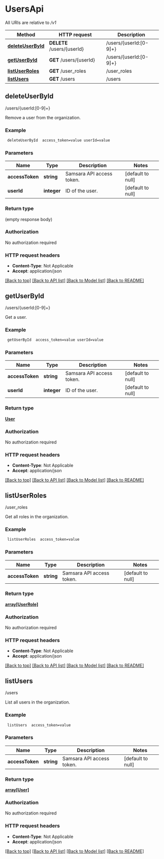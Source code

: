 # UsersApi

All URIs are relative to */v1*

Method | HTTP request | Description
------------- | ------------- | -------------
[**deleteUserById**](UsersApi.md#deleteUserById) | **DELETE** /users/{userId} | /users/{userId:[0-9]+}
[**getUserById**](UsersApi.md#getUserById) | **GET** /users/{userId} | /users/{userId:[0-9]+}
[**listUserRoles**](UsersApi.md#listUserRoles) | **GET** /user_roles | /user_roles
[**listUsers**](UsersApi.md#listUsers) | **GET** /users | /users


## **deleteUserById**

/users/{userId:[0-9]+}

Remove a user from the organization.

### Example
```bash
 deleteUserById  access_token=value userId=value
```

### Parameters

Name | Type | Description  | Notes
------------- | ------------- | ------------- | -------------
 **accessToken** | **string** | Samsara API access token. | [default to null]
 **userId** | **integer** | ID of the user. | [default to null]

### Return type

(empty response body)

### Authorization

No authorization required

### HTTP request headers

 - **Content-Type**: Not Applicable
 - **Accept**: application/json

[[Back to top]](#) [[Back to API list]](../README.md#documentation-for-api-endpoints) [[Back to Model list]](../README.md#documentation-for-models) [[Back to README]](../README.md)

## **getUserById**

/users/{userId:[0-9]+}

Get a user.

### Example
```bash
 getUserById  access_token=value userId=value
```

### Parameters

Name | Type | Description  | Notes
------------- | ------------- | ------------- | -------------
 **accessToken** | **string** | Samsara API access token. | [default to null]
 **userId** | **integer** | ID of the user. | [default to null]

### Return type

[**User**](User.md)

### Authorization

No authorization required

### HTTP request headers

 - **Content-Type**: Not Applicable
 - **Accept**: application/json

[[Back to top]](#) [[Back to API list]](../README.md#documentation-for-api-endpoints) [[Back to Model list]](../README.md#documentation-for-models) [[Back to README]](../README.md)

## **listUserRoles**

/user_roles

Get all roles in the organization.

### Example
```bash
 listUserRoles  access_token=value
```

### Parameters

Name | Type | Description  | Notes
------------- | ------------- | ------------- | -------------
 **accessToken** | **string** | Samsara API access token. | [default to null]

### Return type

[**array[UserRole]**](UserRole.md)

### Authorization

No authorization required

### HTTP request headers

 - **Content-Type**: Not Applicable
 - **Accept**: application/json

[[Back to top]](#) [[Back to API list]](../README.md#documentation-for-api-endpoints) [[Back to Model list]](../README.md#documentation-for-models) [[Back to README]](../README.md)

## **listUsers**

/users

List all users in the organization.

### Example
```bash
 listUsers  access_token=value
```

### Parameters

Name | Type | Description  | Notes
------------- | ------------- | ------------- | -------------
 **accessToken** | **string** | Samsara API access token. | [default to null]

### Return type

[**array[User]**](User.md)

### Authorization

No authorization required

### HTTP request headers

 - **Content-Type**: Not Applicable
 - **Accept**: application/json

[[Back to top]](#) [[Back to API list]](../README.md#documentation-for-api-endpoints) [[Back to Model list]](../README.md#documentation-for-models) [[Back to README]](../README.md)

